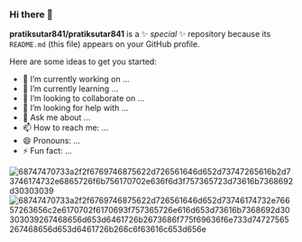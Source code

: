 ### Hi there 👋


**pratiksutar841/pratiksutar841** is a ✨ _special_ ✨ repository because its `README.md` (this file) appears on your GitHub profile.

Here are some ideas to get you started:

- 🔭 I’m currently working on ...
- 🌱 I’m currently learning ...
- 👯 I’m looking to collaborate on ...
- 🤔 I’m looking for help with ...
- 💬 Ask me about ...
- 📫 How to reach me: ...
- 😄 Pronouns: ...
- ⚡ Fun fact: ...

![68747470733a2f2f6769746875622d726561646d652d73747265616b2d73746174732e6865726f6b756170702e636f6d3f757365723d73616b7368692d30303039](https://github.com/pratiksutar841/pratiksutar841/assets/112809787/14ee0412-1043-4deb-acd1-282f319b7c85)
![68747470733a2f2f6769746875622d726561646d652d73746174732e76657263656c2e6170702f6170693f757365726e616d653d73616b7368692d30303039267468656d653d6461726b2673686f775f69636f6e733d74727565267468656d653d6461726b266c6f63616c653d656e](https://github.com/pratiksutar841/pratiksutar841/assets/112809787/253218a1-3798-43da-91e9-9ad281ef0d97)
